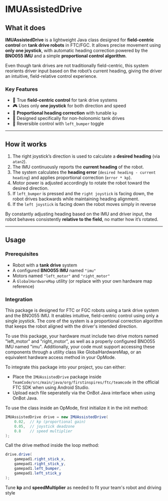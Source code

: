 # IMUAssistedDrive

## What it does

**IMUAssistedDrive** is a lightweight Java class designed for **field-centric control** on **tank drive robots** in FTC/FGC. It allows precise movement using **only one joystick**, with automatic heading correction powered by the **BNO055 IMU** and a simple **proportional control algorithm**.

Even though tank drives are not traditionally field-centric, this system reorients driver input based on the robot’s current heading, giving the driver an intuitive, field-relative control experience.

### Key Features
- 🧭 True **field-centric control** for tank drive systems  
- 🎮 Uses only **one joystick** for both direction and speed  
- 📐 **Proportional heading correction** with tunable `kp`  
- 🛞 Designed specifically for non-holonomic tank drives  
- 🔁 Reversible control with `left_bumper` toggle

---

## How it works

1. The right joystick’s direction is used to calculate a **desired heading** (via `atan2`).
2. The IMU continuously reports the **current heading** of the robot.
3. The system calculates the **heading error** (`desired heading - current heading`) and applies proportional correction (`error * kp`).
4. Motor power is adjusted accordingly to rotate the robot toward the desired direction.
5. If `left_bumper` is pressed and the `right joystick` is facing down, the robot drives backwards while maintaining heading alignment.
6. If the `left joystick` is facing down the robot moves simply in reverse

By constantly adjusting heading based on the IMU and driver input, the robot behaves consistently **relative to the field**, no matter how it’s rotated.

---

## Usage

### Prerequisites
- Robot with a **tank drive** system
- A configured **BNO055 IMU** named `"imu"`
- Motors named `"left_motor"` and `"right_motor"`
- A `GlobalHardwareMap` utility (or replace with your own hardware map reference)

### Integration

This package is designed for FTC or FGC robots using a tank drive system and the BNO055 IMU. It enables intuitive, field-centric control using only a single joystick. The core of the system is a proportional correction algorithm that keeps the robot aligned with the driver's intended direction.

To use this package, your hardware must include two drive motors named "left_motor" and "right_motor", as well as a properly configured BNO055 IMU named "imu". Additionally, your code must support accessing these components through a utility class like GlobalHardwareMap, or an equivalent hardware access method in your OpMode.

To integrate this package into your project, you can either:
- Place the `IMUAssistedDrive` package inside `TeamCode/src/main/java/org/firstinspires/ftc/teamcode` in the official FTC SDK when using Android Studio.
- Upload each file seperatelly via the OnBot Java interface when using OnBot Java.

To use the class inside an OpMode, first initialize it in the init method:
```java
IMUAssistedDrive drive = new IMUAssistedDrive(
    0.02,  // kp (proportional gain)
    0.05,  // joystick deadzone
    0.8    // speed multiplier
);

```

Call the drive method inside the loop method:
```java
drive.drive(
    gamepad1.right_stick_x,
    gamepad1.right_stick_y,
    gamepad1.left_bumper,
    gamepad1.left_stick_y
); 

```
Tune **kp** and **speedMultiplier** as needed to fit your team's robot and driving style

